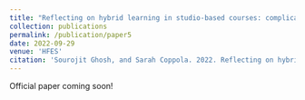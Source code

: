 ```yaml
---
title: "Reflecting on hybrid learning in studio-based courses: complications and effectiveness during the pandemic and beyond"
collection: publications
permalink: /publication/paper5
date: 2022-09-29
venue: 'HFES'
citation: 'Sourojit Ghosh, and Sarah Coppola. 2022. Reflecting on hybrid learning in studio-based courses: complications and effectiveness during the pandemic and beyond. In Proceedings of the Human Factors and Ergonomics Society Annual Meeting.'
---
```

Official paper coming soon!

